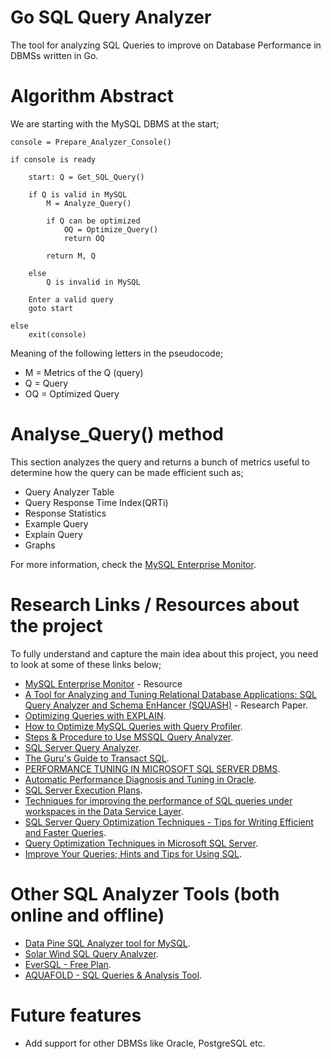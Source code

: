 # Go SQL Query Analyzer

The tool for analyzing SQL Queries to improve on Database Performance in DBMSs written in Go.



# Algorithm Abstract

We are starting with the MySQL DBMS at the start;

```psuedocode
console = Prepare_Analyzer_Console()

if console is ready

	start: Q = Get_SQL_Query()

	if Q is valid in MySQL
		M = Analyze_Query()
		
		if Q can be optimized
			OQ = Optimize_Query()
			return OQ

		return M, Q

	else 
		Q is invalid in MySQL
		
	Enter a valid query
	goto start

else
	exit(console)
```

Meaning of the following letters in the pseudocode;
* M = Metrics of the Q (query)
* Q = Query
* OQ = Optimized Query



# Analyse_Query() method

This section analyzes the query and returns a bunch of metrics useful to determine how the query can be made efficient such as;

* Query Analyzer Table
* Query Response Time Index(QRTi)
* Response Statistics
* Example Query
* Explain Query
* Graphs

For more information, check the [MySQL Enterprise Monitor](https://www.mysql.com/products/enterprise/query.html).



# Research Links / Resources about the project

To fully understand and capture the main idea about this project, you need to look at some of these links below;
* [MySQL Enterprise Monitor](https://www.mysql.com/products/enterprise/query.html) - Resource
* [A Tool for Analyzing and Tuning Relational Database Applications: SQL Query Analyzer and Schema EnHancer (SQUASH)](https://www.researchgate.net/publication/221398010_A_Tool_for_Analyzing_and_Tuning_Relational_Database_Applications_SQL_Query_Analyzer_and_Schema_EnHancer_SQUASH) - Research Paper.
* [Optimizing Queries with EXPLAIN](https://dev.mysql.com/doc/refman/5.7/en/using-explain.html).
* [How to Optimize MySQL Queries with Query Profiler](https://www.youtube.com/watch?v=WixrenRiTTE).
* [Steps & Procedure to Use MSSQL Query Analyzer](http://j2eetutorials.50webs.com/use-mssql.html).
* [SQL Server Query Analyzer](http://www.hitsw.com/support/kbase/sql_servers/SQL2000/Query_analyzer.htm).
* [The Guru's Guide to Transact SQL](http://ccs1.hnue.edu.vn/hoanpt/DBMS/REF/thegurusguidetotransactsql2000.pdf).
* [PERFORMANCE TUNING IN MICROSOFT SQL SERVER DBMS](http://www.ijcsmc.com/docs/papers/June2015/V4I6KJ13.pdf).
* [Automatic Performance Diagnosis and Tuning in Oracle](http://cidrdb.org/cidr2005/papers/P07.pdf).
* [SQL Server Execution Plans](https://download.red-gate.com/ebooks/SQL/eBOOK_SQLServerExecutionPlans_2Ed_G_Fritchey.pdf).
* [Techniques for improving the performance of SQL queries under workspaces in the Data Service Layer](https://www.ibm.com/support/knowledgecenter/en/SSZLC2_7.0.0/com.ibm.commerce.developer.soa.doc/refs/rsdperformanceworkspaces.htm).
* [SQL Server Query Optimization Techniques - Tips for Writing Efficient and Faster Queries](http://www.ijsrp.org/research_paper_jun2012/ijsrp-June-2012-07.pdf).
* [Query Optimization Techniques in Microsoft SQL Server](http://www.dbjournal.ro/archive/16/16_4.pdf).
* [Improve Your Queries; Hints and Tips for Using SQL](http://www2.sas.com/proceedings/sugi29/270-29.pdf).


# Other SQL Analyzer Tools (both online and offline)
* [Data Pine SQL Analyzer tool for MySQL](https://www.datapine.com/sql-query-analyzer).
* [Solar Wind SQL Query Analyzer](http://www.solarwinds.com/solutions/sql-query-analyzer).
* [EverSQL - Free Plan](https://www.eversql.com/sql-query-optimizer/?type=free).
* [AQUAFOLD - SQL Queries & Analysis Tool](http://www.aquafold.com/aquadatastudio/query_analysis_tool.html?gclid=CjwKCAjwo4jOBRBmEiwABWNaMZkQrmAfzbF38Bj4NQlv8degdcmG8hq_uPWjyIyyn5NacaKuGAO3TBoClKwQAvD_BwE).



# Future features

* Add support for other DBMSs like Oracle, PostgreSQL etc.

